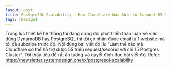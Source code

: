```yaml
---
layout: post
title: PostgreSQL Scalability - How Cloudflare Was Able to Support 55 Million Requests per Second With Only 15 Postgres Clusters
tags: [Design]
---
```

Trong lúc thiết kế hệ thống tôi đang cùng đội phát triển thảo luận về việc dùng DynamoDB hay PostgreSQL thì tôi có nhận được email từ 1 website mà tôi đã subcribe trước đó.
Nội dùng bài viết đó là: "Làm thế nào mà Cloudflare có thể hỗ trợ được 55 triệu request/second với chỉ 15 Postgres Cluster". Tôi thấy tiêu đề rất ấn tượng và quyết định đọc 
bài viết đó. Refer: https://newsletter.systemdesign.one/p/postgresql-scalability
